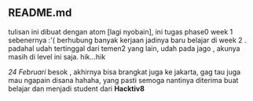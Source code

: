 ## README.md ##
tulisan ini dibuat dengan atom [lagi nyobain], ini tugas phase0 week 1 sebenernya :'(
berhubung banyak kerjaan jadinya baru belajar di week 2 . padahal udah tertinggal dari temen2 yang lain, udah pada jago , akunya masih di level ini saja. hik...hik

*24 Februari* besok , akhirnya bisa brangkat juga ke jakarta, gag tau juga mau ngapain disana hahaha, yang pasti semoga nantinya diterima buat belajar dan menjadi student dari **Hacktiv8**
